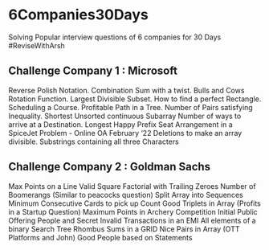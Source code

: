 # 6Companies30Days
Solving Popular interview questions of 6 companies for 30 Days #ReviseWithArsh

## Challenge Company 1 : Microsoft 
Reverse Polish Notation.
Combination Sum with a twist.
Bulls and Cows
Rotation Function.
Largest Divisible Subset.
How to find a perfect Rectangle.
Scheduling a Course.
Profitable Path in a Tree.
Number of Pairs satisfying Inequality.
Shortest Unsorted continuous Subarray
Number of ways to arrive at a Destination.
Longest Happy Prefix
Seat Arrangement in a SpiceJet Problem - Online OA February ‘22
Deletions to make an array divisible.
Substrings containing all three Characters

## Challenge Company 2 : Goldman Sachs

Max Points on a Line
Valid Square
Factorial with Trailing Zeroes
Number of Boomerangs (Similar to peacocks question)
Split Array into Sequences
Minimum Consecutive Cards to pick up
Count Good Triplets in Array (Profits in a Startup Question)
Maximum Points in Archery Competition
Initial Public Offering
People and Secret
Invalid Transactions in an EMI
All elements of a binary Search Tree
Rhombus Sums in a GRID
Nice Pairs in Array (OTT Platforms and John)
Good People based on Statements